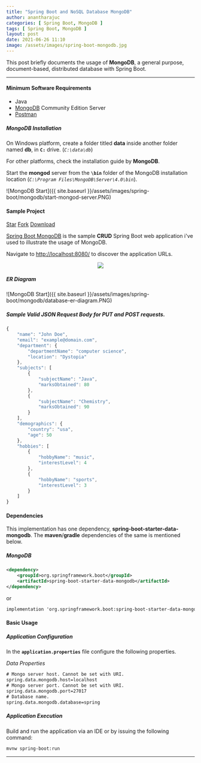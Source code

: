 ```yaml
---
title: "Spring Boot and NoSQL Database MongoDB"
author: anantharajuc
categories: [ Spring Boot, MongoDB ]
tags: [ Spring Boot, MongoDB ]
layout: post
date: 2021-06-26 11:10
image: /assets/images/spring-boot-mongodb.jpg
---
```


This post briefly documents the usage of **MongoDB**, a general purpose, document-based, distributed database with Spring Boot. 

---

#### Minimum Software Requirements

- Java
- [MongoDB](https://docs.mongodb.com/manual/installation/) Community Edition Server
- [Postman](https://www.postman.com/downloads/)

##### MongoDB Installation

On Windows platform, create a folder titled **data** inside another folder named **db**, in **`C:`** drive. (*`C:\data\db`*)

For other platforms, check the installation guide by **MongoDB**.

Start the **mongod** server from the **`\bin`** folder of the MongoDB installation location (*`C:\Program Files\MongoDB\Server\4.0\bin`*). 

![MongoDB Start]({{ site.baseurl }}/assets/images/spring-boot/mongodb/start-mongod-server.PNG)  

#### Sample Project

<a class="github-button" href="https://github.com/AnanthaRajuC/Spring-Boot-MongoDB" data-icon="octicon-star" data-size="large" data-show-count="true" aria-label="Star AnanthaRajuC/Spring-Boot-MongoDB on GitHub">Star</a>
<a class="github-button" href="https://github.com/AnanthaRajuC/Spring-Boot-MongoDB/fork" data-icon="octicon-repo-forked" data-size="large" data-show-count="true" aria-label="Fork AnanthaRajuC/Spring-Boot-MongoDB on GitHub">Fork</a>
<a class="github-button" href="https://github.com/AnanthaRajuC/Spring-Boot-MongoDB/archive/HEAD.zip" data-icon="octicon-download" data-size="large" aria-label="Download AnanthaRajuC/Spring-Boot-MongoDB on GitHub">Download</a>

[Spring Boot MongoDB](https://github.com/AnanthaRajuC/Spring-Boot-MongoDB) is the sample **CRUD** Spring Boot web application i've used to illustrate the usage of MongoDB.

Navigate to [http://localhost:8080/](http://localhost:8080/) to discover the application URLs.

<div style="text-align:center"><img src="{{ site.baseurl }}/assets/images/spring-boot/mongodb/url.PNG" /></div>

##### ER Diagram

![MongoDB Start]({{ site.baseurl }}/assets/images/spring-boot/mongodb/database-er-diagram.PNG)  

##### Sample Valid JSON Request Body for PUT and POST requests.

```javascript
{
    "name": "John Doe",
    "email": "example@domain.com",
    "department": {
        "departmentName": "computer science",
        "location": "Dystopia"
    },
    "subjects": [
        {
            "subjectName": "Java",
            "marksObtained": 80
        },
        {
            "subjectName": "Chemistry",
            "marksObtained": 90
        }
    ],
    "demographics": {
        "country": "usa",
        "age": 50
    },
    "hobbies": [
        {
            "hobbyName": "music",
            "interestLevel": 4
        },
        {
            "hobbyName": "sports",
            "interestLevel": 3
        }
    ]
}
```

#### Dependencies

This implementation has one dependency, **spring-boot-starter-data-mongodb**. The **maven**/**gradle** dependencies of the same is mentioned below.

##### MongoDB

~~~xml
<dependency>
	<groupId>org.springframework.boot</groupId>
	<artifactId>spring-boot-starter-data-mongodb</artifactId>
</dependency>
~~~

or

~~~txt
implementation 'org.springframework.boot:spring-boot-starter-data-mongodb'
~~~

#### Basic Usage

##### Application Configuration

In the **`application.properties`** file configure the following properties. 

*Data Properties*

~~~txt
# Mongo server host. Cannot be set with URI.
spring.data.mongodb.host=localhost
# Mongo server port. Cannot be set with URI.
spring.data.mongodb.port=27017
# Database name.
spring.data.mongodb.database=spring
~~~

##### Application Execution

Build and run the application via an IDE or by issuing the following command:

~~~shell
mvnw spring-boot:run
~~~

---
